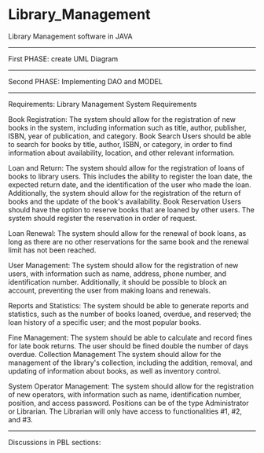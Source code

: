 # Library_Management
Library Management software in JAVA
___________________________________________________________________________________________________________________________________________________________________________________
First PHASE: 
create UML Diagram
___________________________________________________________________________________________________________________________________________________________________________________
Second PHASE:
Implementing DAO and MODEL
___________________________________________________________________________________________________________________________________________________________________________________
Requirements:
Library Management System Requirements

Book Registration: 
  The system should allow for the registration of new books in the system, including information such as title, author, publisher, ISBN, year of publication, and category.
Book Search Users should be able to search for books by title, author, ISBN, or category, in order to find information about availability, location, and other relevant information.

Loan and Return:
  The system should allow for the registration of loans of books to library users. This includes the ability to register the loan date, the expected return date, and the identification of the user who made the loan. Additionally, the system should allow for the registration of the return of books and the update of the book's availability.
Book Reservation Users should have the option to reserve books that are loaned by other users. The system should register the reservation in order of request.

Loan Renewal:
  The system should allow for the renewal of book loans, as long as there are no other reservations for the same book and the renewal limit has not been reached.

User Management:
  The system should allow for the registration of new users, with information such as name, address, phone number, and identification number. Additionally, it should be possible to block an account, preventing the user from making loans and renewals.

Reports and Statistics:
  The system should be able to generate reports and statistics, such as the number of books loaned, overdue, and reserved; the loan history of a specific user; and the most popular books.

Fine Management:
  The system should be able to calculate and record fines for late book returns. The user should be fined double the number of days overdue.
Collection Management The system should allow for the management of the library's collection, including the addition, removal, and updating of information about books, as well as 
inventory control.

System Operator Management:
  The system should allow for the registration of new operators, with information such as name, identification number, position, and access password. Positions can be of the type Administrator or Librarian. The Librarian will only have access to functionalities #1, #2, and #3.
___________________________________________________________________________________________________________________________________________________________________________________
Discussions in PBL sections:



